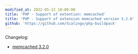 ```yaml
---
modified_at: 2022-05-12 10:00:00
title: 'PHP - Support of extention: memcached'
title: 'PHP - Support of extension memcached version 3.2.0'
github: 'https://github.com/Scalingo/php-buildpack'
---
```


Changelog:

* [memcached 3.2.0](https://github.com/php-memcached-dev/php-memcached/releases/tag/v3.2.0)
